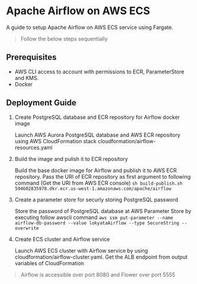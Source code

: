 # Apache Airflow on AWS ECS

A guide to setup Apache Airflow on AWS ECS service using Fargate.

> Follow the below steps sequentially

## Prerequisites
- AWS CLI access to account with permissions to ECR, ParameterStore and KMS.
- Docker

## Deployment Guide

1. Create PostgreSQL database and ECR repository for Airflow docker image

    Launch AWS Aurora PostgreSQL database and AWS ECR repository using AWS CloudFormation stack cloudformation/airflow-resources.yaml

2. Build the image and pulish it to ECR repository

    Build the base docker image for Airflow and publish it to AWS ECR repository. Pass the URI of
    ECR repository as first argument to following command (Get the URI from AWS ECR console)
    `sh build-publish.sh 594602835978.dkr.ecr.us-west-1.amazonaws.com/apache/airflow`
    
3. Create a parameter store for securly storing PostgreSQL password
    
    Store the password of PostgreSQL database at AWS Parameter Store by executing follow awscli command
    `aws ssm put-parameter --name airflow-db-password --value lokyataAirflow --type SecureString --overwrite`

4. Create ECS cluster and Airflow service
    
    Launch AWS ECS cluster with Airflow service by using cloudformation/airflow-cluster.yaml. Get the ALB 
    endpoint from output variables of CloudFormation
    
> Airflow is accessible over port 8080 and Flower over port 5555


